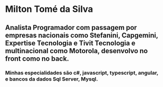 # Milton Tomé da Silva
## Analista Programador com passagem por empresas nacionais como Stefanini, Capgemini, Expertise Tecnologia e Tivit Tecnologia e multinacional como Motorola, desenvolvo no front como no back.
### Minhas especialidades são c#, javascript, typescript, angular, e bancos da dados Sql Server, Mysql.
